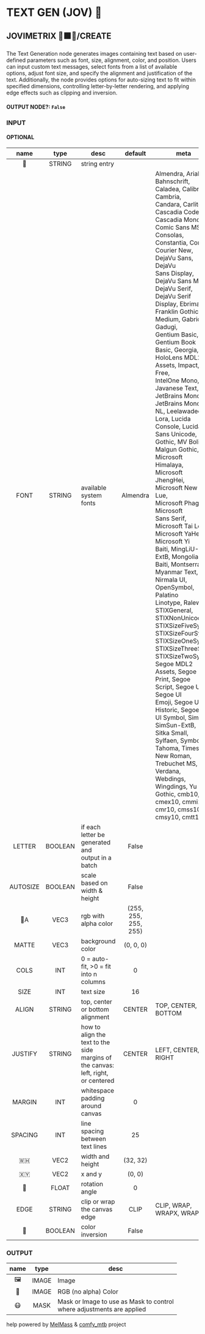 # TEXT GEN (JOV) 📝

## JOVIMETRIX 🔺🟩🔵/CREATE

The Text Generation node generates images containing text based on user-defined parameters such as font, size, alignment, color, and position. Users can input custom text messages, select fonts from a list of available options, adjust font size, and specify the alignment and justification of the text. Additionally, the node provides options for auto-sizing text to fit within specified dimensions, controlling letter-by-letter rendering, and applying edge effects such as clipping and inversion.

#### OUTPUT NODE?: `False`

### INPUT

#### OPTIONAL

name | type | desc | default | meta
:---:|:---:|---|:---:|---
📝 | STRING | string entry |  | 
FONT | STRING | available system fonts | Almendra | Almendra, Arial, Bahnschrift,<br>Caladea, Calibri, Cambria,<br>Candara, Carlito, Cascadia Code,<br>Cascadia Mono, Comic Sans MS,<br>Consolas, Constantia, Corbel,<br>Courier New, DejaVu Sans, DejaVu<br>Sans Display, DejaVu Sans Mono,<br>DejaVu Serif, DejaVu Serif<br>Display, Ebrima, Franklin Gothic<br>Medium, Gabriola, Gadugi,<br>Gentium Basic, Gentium Book<br>Basic, Georgia, HoloLens MDL2<br>Assets, Impact, Ink Free,<br>IntelOne Mono, Javanese Text,<br>JetBrains Mono, JetBrains Mono<br>NL, Leelawadee UI, Lora, Lucida<br>Console, Lucida Sans Unicode, MS<br>Gothic, MV Boli, Malgun Gothic,<br>Microsoft Himalaya, Microsoft<br>JhengHei, Microsoft New Tai Lue,<br>Microsoft PhagsPa, Microsoft<br>Sans Serif, Microsoft Tai Le,<br>Microsoft YaHei, Microsoft Yi<br>Baiti, MingLiU-ExtB, Mongolian<br>Baiti, Montserrat, Myanmar Text,<br>Nirmala UI, OpenSymbol, Palatino<br>Linotype, Raleway, STIXGeneral,<br>STIXNonUnicode, STIXSizeFiveSym,<br>STIXSizeFourSym, STIXSizeOneSym,<br>STIXSizeThreeSym,<br>STIXSizeTwoSym, Segoe MDL2<br>Assets, Segoe Print, Segoe<br>Script, Segoe UI, Segoe UI<br>Emoji, Segoe UI Historic, Segoe<br>UI Symbol, SimSun, SimSun-ExtB,<br>Sitka Small, Sylfaen, Symbol,<br>Tahoma, Times New Roman,<br>Trebuchet MS, Verdana, Webdings,<br>Wingdings, Yu Gothic, cmb10,<br>cmex10, cmmi10, cmr10, cmss10,<br>cmsy10, cmtt10
LETTER | BOOLEAN | if each letter be generated and<br>output in a batch | False | 
AUTOSIZE | BOOLEAN | scale based on width & height | False | 
🌈A | VEC3 | rgb with alpha color | (255, 255, 255, 255) | 
MATTE | VEC3 | background color | (0, 0, 0) | 
COLS | INT | 0 = auto-fit, >0 = fit into n<br>columns | 0 | 
SIZE | INT | text size | 16 | 
ALIGN | STRING | top, center or bottom alignment | CENTER | TOP, CENTER, BOTTOM
JUSTIFY | STRING | how to align the text to the<br>side margins of the canvas:<br>left, right, or centered | CENTER | LEFT, CENTER, RIGHT
MARGIN | INT | whitespace padding around canvas | 0 | 
SPACING | INT | line spacing between text lines | 25 | 
🇼🇭 | VEC2 | width and height | (32, 32) | 
🇽🇾 | VEC2 | x and y | (0, 0) | 
📐 | FLOAT | rotation angle | 0 | 
EDGE | STRING | clip or wrap the canvas edge | CLIP | CLIP, WRAP, WRAPX, WRAPY
🔳 | BOOLEAN | color inversion | False | 

### OUTPUT

name | type | desc
:---:|:---:|---
🖼️ | IMAGE | Image 
🌈 | IMAGE | RGB (no alpha) Color 
😷 | MASK | Mask or Image to use as Mask to control<br>where adjustments are applied 

help powered by [MelMass](https://github.com/melMass) & [comfy_mtb](https://github.com/melMass/comfy_mtb) project